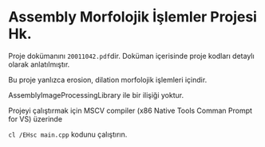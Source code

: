 # Assembly Morfolojik İşlemler Projesi Hk.

Proje dokümanını `20011042.pdf`dir. Doküman içerisinde proje kodları detaylı olarak anlatılmıştır.

Bu proje yanlızca erosion, dilation morfolojik işlemleri içindir. 

AssemblyImageProcessingLibrary ile bir ilişiği yoktur.

Projeyi çalıştırmak için MSCV compiler (x86 Native Tools Comman Prompt for VS) üzerinde 

`cl /EHsc main.cpp` kodunu çalıştırın.
